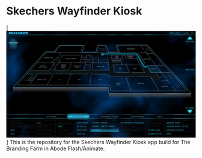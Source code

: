 # Skechers Wayfinder Kiosk
[![Skechers Wayfinder Kios](thumbnail.jpg)]
This is the repository for the Skechers Wayfinder Kiosk app build for The Branding Farm in Abode Flash/Animate.
